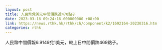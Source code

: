 ```yaml
---
layout: post
title: 人民幣兌美元中間價跌近470點子
date: 2023-03-16 09:24:16.000000000 +08:00
link: https://news.rthk.hk/rthk/ch/component/k2/1692164-20230316.htm
categories: rthk
---
```


人民幣中間價報6.9149兌1美元，較上日中間價跌469點子。
